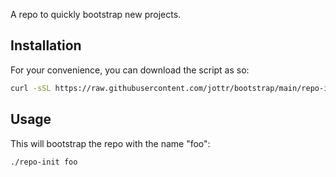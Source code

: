 A repo to quickly bootstrap new projects.

## Installation

For your convenience, you can download the script as so:

```bash
curl -sSL https://raw.githubusercontent.com/jottr/bootstrap/main/repo-init -o repo-init && chmod +x repo-init
```

## Usage

This will bootstrap the repo with the name "foo":

```bash
./repo-init foo
```


